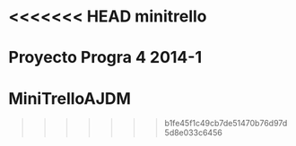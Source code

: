 <<<<<<< HEAD
minitrello
==========

Proyecto Progra 4 2014-1
=======
MiniTrelloAJDM
==============
>>>>>>> b1fe45f1c49cb7de51470b76d97d5d8e033c6456
